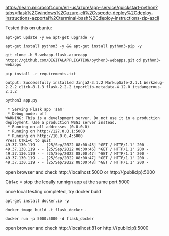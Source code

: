https://learn.microsoft.com/en-us/azure/app-service/quickstart-python?tabs=flask%2Cwindows%2Cazure-cli%2Cvscode-deploy%2Cdeploy-instructions-azportal%2Cterminal-bash%2Cdeploy-instructions-zip-azcli


Tested this on ubuntu:

`apt-get update -y && apt-get upgrade -y`

`apt-get install python3 -y && apt-get install python3-pip -y`

`git clone -b 5-webapp-flask-azureapp https://github.com/DIGITALAPPLICATION/python3-webapps.git`
`cd python3-webapps`

`pip install -r requirements.txt`

`output: Successfully installed Jinja2-3.1.2 MarkupSafe-2.1.1 Werkzeug-2.2.2 click-8.1.3 flask-2.2.2 importlib-metadata-4.12.0 itsdangerous-2.1.2`

`python3 app.py`

```
 * Serving Flask app 'sam'
 * Debug mode: off
WARNING: This is a development server. Do not use it in a production deployment. Use a production WSGI server instead.
 * Running on all addresses (0.0.0.0)
 * Running on http://127.0.0.1:5000
 * Running on http://10.0.0.4:5000
Press CTRL+C to quit
49.37.130.119 - - [25/Sep/2022 08:00:45] "GET / HTTP/1.1" 200 -
49.37.130.119 - - [25/Sep/2022 08:00:46] "GET / HTTP/1.1" 200 -
49.37.130.119 - - [25/Sep/2022 08:00:47] "GET / HTTP/1.1" 200 -
49.37.130.119 - - [25/Sep/2022 08:00:47] "GET / HTTP/1.1" 200 -
49.37.130.119 - - [25/Sep/2022 08:00:48] "GET / HTTP/1.1" 200 -
```

open browser and check http://localhost:5000 or http://{publicIp}:5000

Ctrl+c = stop the lcoally runnign app at the same port 5000

once local testing completed, try docker build

`apt-get install docker.io -y`

`docker image build -t flask_docker .`

`docker run -p 5000:5000 -d flask_docker`

open browser and check http://localhost:81 or http://{publicIp}:5000





